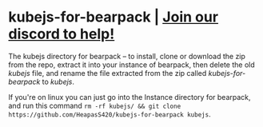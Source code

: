 # kubejs-for-bearpack | <ins>[Join our discord to help!](https://discord.gg/BEDMj4nafJ)</ins>
The kubejs directory for bearpack – to install, clone or download the zip from the repo, extract it into your instance of bearpack, then delete the old *kubejs* file, and rename the file extracted from the zip called *kubejs-for-bearpack* to *kubejs*.

If you're on linux you can just go into the Instance directory for bearpack, and run this command ``rm -rf kubejs/ && git clone https://github.com/HeapasS420/kubejs-for-bearpack kubejs``.
